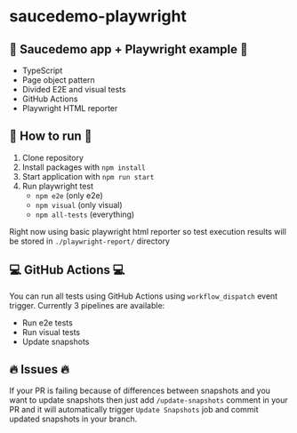 # saucedemo-playwright

## :notebook_with_decorative_cover: Saucedemo app + Playwright example :notebook_with_decorative_cover:
* TypeScript
* Page object pattern
* Divided E2E and visual tests
* GitHub Actions
* Playwright HTML reporter


## :hammer: How to run :hammer:
1. Clone repository
2. Install packages with `npm install`
3. Start application with `npm run start`
4. Run playwright test
   - `npm e2e` (only e2e)
   - `npm visual` (only visual)
   - `npm all-tests` (everything)

Right now using basic playwright html reporter so test execution results will be stored in `./playwright-report/` directory

## :computer: GitHub Actions :computer:
You can run all tests using GitHub Actions using `workflow_dispatch` event trigger.
Currently 3 pipelines are available:
  - Run e2e tests
  - Run visual tests
  - Update snapshots

## :fire: Issues :fire:
If your PR is failing because of differences between snapshots and you want to update snapshots then just add `/update-snapshots` comment in your PR and it will automatically trigger `Update Snapshots` job and commit updated snapshots in your branch.